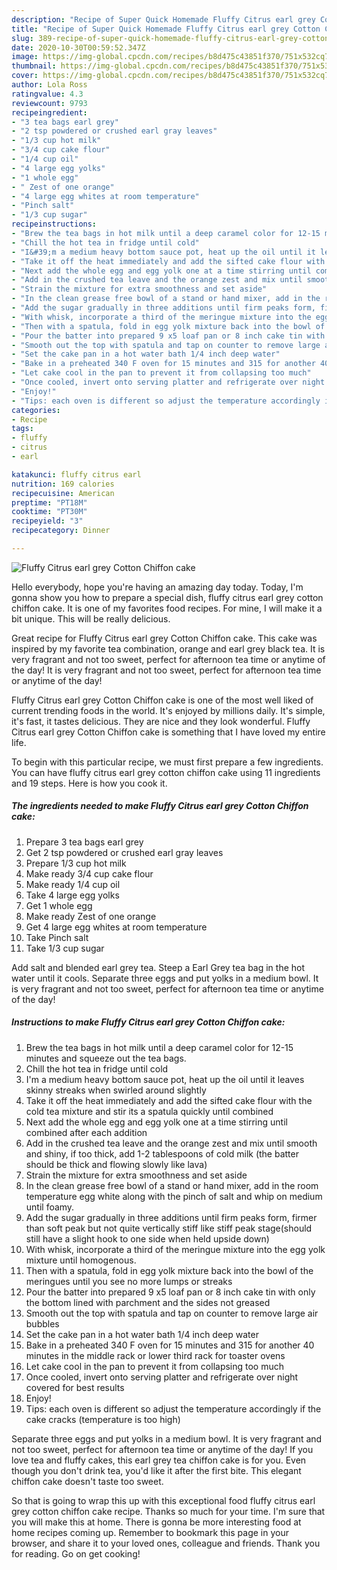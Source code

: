 ```yaml
---
description: "Recipe of Super Quick Homemade Fluffy Citrus earl grey Cotton Chiffon cake"
title: "Recipe of Super Quick Homemade Fluffy Citrus earl grey Cotton Chiffon cake"
slug: 389-recipe-of-super-quick-homemade-fluffy-citrus-earl-grey-cotton-chiffon-cake
date: 2020-10-30T00:59:52.347Z
image: https://img-global.cpcdn.com/recipes/b8d475c43851f370/751x532cq70/fluffy-citrus-earl-grey-cotton-chiffon-cake-recipe-main-photo.jpg
thumbnail: https://img-global.cpcdn.com/recipes/b8d475c43851f370/751x532cq70/fluffy-citrus-earl-grey-cotton-chiffon-cake-recipe-main-photo.jpg
cover: https://img-global.cpcdn.com/recipes/b8d475c43851f370/751x532cq70/fluffy-citrus-earl-grey-cotton-chiffon-cake-recipe-main-photo.jpg
author: Lola Ross
ratingvalue: 4.3
reviewcount: 9793
recipeingredient:
- "3 tea bags earl grey"
- "2 tsp powdered or crushed earl gray leaves"
- "1/3 cup hot milk"
- "3/4 cup cake flour"
- "1/4 cup oil"
- "4 large egg yolks"
- "1 whole egg"
- " Zest of one orange"
- "4 large egg whites at room temperature"
- "Pinch salt"
- "1/3 cup sugar"
recipeinstructions:
- "Brew the tea bags in hot milk until a deep caramel color for 12-15 minutes and squeeze out the tea bags."
- "Chill the hot tea in fridge until cold"
- "I&#39;m a medium heavy bottom sauce pot, heat up the oil until it leaves skinny streaks when swirled around slightly"
- "Take it off the heat immediately and add the sifted cake flour with the cold tea mixture and stir its a spatula quickly until combined"
- "Next add the whole egg and egg yolk one at a time stirring until combined after each addition"
- "Add in the crushed tea leave and the orange zest and mix until smooth and shiny, if too thick, add 1-2 tablespoons of cold milk (the batter should be thick and flowing slowly like lava)"
- "Strain the mixture for extra smoothness and set aside"
- "In the clean grease free bowl of a stand or hand mixer, add in the room temperature egg white along with the pinch of salt and whip on medium until foamy."
- "Add the sugar gradually in three additions until firm peaks form, firmer than soft peak but not quite vertically stiff like stiff peak stage(should still have a slight hook to one side when held upside down)"
- "With whisk, incorporate a third of the meringue mixture into the egg yolk mixture until homogenous."
- "Then with a spatula, fold in egg yolk mixture back into the bowl of the meringues until you see no more lumps or streaks"
- "Pour the batter into prepared 9 x5 loaf pan or 8 inch cake tin with only the bottom lined with parchment and the sides not greased"
- "Smooth out the top with spatula and tap on counter to remove large air bubbles"
- "Set the cake pan in a hot water bath 1/4 inch deep water"
- "Bake in a preheated 340 F oven for 15 minutes and 315 for another 40 minutes in the middle rack or lower third rack for toaster ovens"
- "Let cake cool in the pan to prevent it from collapsing too much"
- "Once cooled, invert onto serving platter and refrigerate over night covered for best results"
- "Enjoy!"
- "Tips: each oven is different so adjust the temperature accordingly if the cake cracks (temperature is too high)"
categories:
- Recipe
tags:
- fluffy
- citrus
- earl

katakunci: fluffy citrus earl 
nutrition: 169 calories
recipecuisine: American
preptime: "PT18M"
cooktime: "PT30M"
recipeyield: "3"
recipecategory: Dinner

---
```



![Fluffy Citrus earl grey Cotton Chiffon cake](https://img-global.cpcdn.com/recipes/b8d475c43851f370/751x532cq70/fluffy-citrus-earl-grey-cotton-chiffon-cake-recipe-main-photo.jpg)

Hello everybody, hope you're having an amazing day today. Today, I'm gonna show you how to prepare a special dish, fluffy citrus earl grey cotton chiffon cake. It is one of my favorites food recipes. For mine, I will make it a bit unique. This will be really delicious.

Great recipe for Fluffy Citrus earl grey Cotton Chiffon cake. This cake was inspired by my favorite tea combination, orange and earl grey black tea. It is very fragrant and not too sweet, perfect for afternoon tea time or anytime of the day! It is very fragrant and not too sweet, perfect for afternoon tea time or anytime of the day!

Fluffy Citrus earl grey Cotton Chiffon cake is one of the most well liked of current trending foods in the world. It's enjoyed by millions daily. It's simple, it's fast, it tastes delicious. They are nice and they look wonderful. Fluffy Citrus earl grey Cotton Chiffon cake is something that I have loved my entire life.


To begin with this particular recipe, we must first prepare a few ingredients. You can have fluffy citrus earl grey cotton chiffon cake using 11 ingredients and 19 steps. Here is how you cook it.

<!--inarticleads1-->

##### The ingredients needed to make Fluffy Citrus earl grey Cotton Chiffon cake:

1. Prepare 3 tea bags earl grey
1. Get 2 tsp powdered or crushed earl gray leaves
1. Prepare 1/3 cup hot milk
1. Make ready 3/4 cup cake flour
1. Make ready 1/4 cup oil
1. Take 4 large egg yolks
1. Get 1 whole egg
1. Make ready  Zest of one orange
1. Get 4 large egg whites at room temperature
1. Take Pinch salt
1. Take 1/3 cup sugar


Add salt and blended earl grey tea. Steep a Earl Grey tea bag in the hot water until it cools. Separate three eggs and put yolks in a medium bowl. It is very fragrant and not too sweet, perfect for afternoon tea time or anytime of the day! 

<!--inarticleads2-->

##### Instructions to make Fluffy Citrus earl grey Cotton Chiffon cake:

1. Brew the tea bags in hot milk until a deep caramel color for 12-15 minutes and squeeze out the tea bags.
1. Chill the hot tea in fridge until cold
1. I&#39;m a medium heavy bottom sauce pot, heat up the oil until it leaves skinny streaks when swirled around slightly
1. Take it off the heat immediately and add the sifted cake flour with the cold tea mixture and stir its a spatula quickly until combined
1. Next add the whole egg and egg yolk one at a time stirring until combined after each addition
1. Add in the crushed tea leave and the orange zest and mix until smooth and shiny, if too thick, add 1-2 tablespoons of cold milk (the batter should be thick and flowing slowly like lava)
1. Strain the mixture for extra smoothness and set aside
1. In the clean grease free bowl of a stand or hand mixer, add in the room temperature egg white along with the pinch of salt and whip on medium until foamy.
1. Add the sugar gradually in three additions until firm peaks form, firmer than soft peak but not quite vertically stiff like stiff peak stage(should still have a slight hook to one side when held upside down)
1. With whisk, incorporate a third of the meringue mixture into the egg yolk mixture until homogenous.
1. Then with a spatula, fold in egg yolk mixture back into the bowl of the meringues until you see no more lumps or streaks
1. Pour the batter into prepared 9 x5 loaf pan or 8 inch cake tin with only the bottom lined with parchment and the sides not greased
1. Smooth out the top with spatula and tap on counter to remove large air bubbles
1. Set the cake pan in a hot water bath 1/4 inch deep water
1. Bake in a preheated 340 F oven for 15 minutes and 315 for another 40 minutes in the middle rack or lower third rack for toaster ovens
1. Let cake cool in the pan to prevent it from collapsing too much
1. Once cooled, invert onto serving platter and refrigerate over night covered for best results
1. Enjoy!
1. Tips: each oven is different so adjust the temperature accordingly if the cake cracks (temperature is too high)


Separate three eggs and put yolks in a medium bowl. It is very fragrant and not too sweet, perfect for afternoon tea time or anytime of the day! If you love tea and fluffy cakes, this earl grey tea chiffon cake is for you. Even though you don&#39;t drink tea, you&#39;d like it after the first bite. This elegant chiffon cake doesn&#39;t taste too sweet. 

So that is going to wrap this up with this exceptional food fluffy citrus earl grey cotton chiffon cake recipe. Thanks so much for your time. I'm sure that you will make this at home. There is gonna be more interesting food at home recipes coming up. Remember to bookmark this page in your browser, and share it to your loved ones, colleague and friends. Thank you for reading. Go on get cooking!
